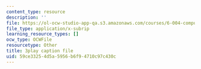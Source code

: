 ```yaml
---
content_type: resource
description: ''
file: https://ol-ocw-studio-app-qa.s3.amazonaws.com/courses/6-004-computation-structures-spring-2017/59ce33254d5a5956b6f94710c97c430c_ffgPLOLPCYU.vtt
file_type: application/x-subrip
learning_resource_types: []
ocw_type: OCWFile
resourcetype: Other
title: 3play caption file
uid: 59ce3325-4d5a-5956-b6f9-4710c97c430c
---
```

